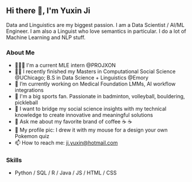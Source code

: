 ## Hi there 👋, I'm Yuxin Ji

Data and Linguistics are my biggest passion. I am a Data Scientist / AI/ML Engineer. I am also a Linguist who love semantics in particular. I do a lot of Machine Learning and NLP stuff. 

### About Me
- 👩🏻‍💻 I'm a current MLE intern @PROJXON
- 👩‍🎓 I recently finished my Masters in Computational Social Science @UChicago; B.S in Data Science + Linguistics @Emory
- 🔭 I’m currently working on Medical Foundation LMMs, AI workflow integrations
- 🎾 I'm a big sports fan. Passionate in badminton, volleyball, bouldering, pickleball
- 🎯 I want to bridge my social science insights with my technical knowledge to create innovative and meaningful solutions
- 💬 Ask me about my favorite brand of coffee ☕ ☕️
- 👻 My profile pic: I drew it with my mouse for a design your own Pokemon quiz
- 📫 How to reach me: ji.yuxin@hotmail.com

### Skills
- Python / SQL / R / Java / JS / HTML / CSS





<!--
**Yuxin-Ji/Yuxin-Ji** is a ✨ _special_ ✨ repository because its `README.md` (this file) appears on your GitHub profile.
SHOW WHO AM I
- Statistics & Skills [![Yuxin's GitHub stats](https://github-readme-stats.vercel.app/api?username=yuxin-ji)](https://github.com/anuraghazra/github-readme-stats)
- Projects
Here are some ideas to get you started:

- 🔭 I’m currently working on ...
- 🌱 I’m currently learning ...
- 👯 I’m looking to collaborate on ...
- 🤔 I’m looking for help with ...
- 💬 Ask me about ...
- 📫 How to reach me: ...
- 😄 Pronouns: ...
- ⚡ Fun fact: ...


-->
